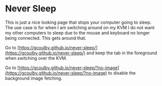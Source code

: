 # Never Sleep

This is just a nice looking page that stops your computer going to sleep. The use case is for when I am switching around on my KVM I do not want my other computers to sleep due to the mouse and keyboard no longer being connected. This gets around that. 


Go to [https://gcoulby.github.io/never-sleep/](https://gcoulby.github.io/never-sleep/) and keep the tab in the foreground when switching over the KVM. 



Go to [https://gcoulby.github.io/never-sleep/?no-image](https://gcoulby.github.io/never-sleep/?no-image) to disable the background image fetching.